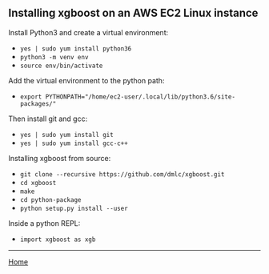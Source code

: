 ## Installing xgboost on an AWS EC2 Linux instance

Install Python3 and create a virtual environment:  
 - `yes | sudo yum install python36`
 - `python3 -m venv env`
 - `source env/bin/activate`

Add the virtual environment to the python path:
 - `export PYTHONPATH="/home/ec2-user/.local/lib/python3.6/site-packages/"`

Then install git and gcc:  
 - `yes | sudo yum install git`
 - `yes | sudo yum install gcc-c++`

Installing xgboost from source:  
 - `git clone --recursive https://github.com/dmlc/xgboost.git`
 - `cd xgboost`
 - `make`
 - `cd python-package`
 - `python setup.py install --user`

 Inside a python REPL:  
 - `import xgboost as xgb`

---
[Home](../index.md)
